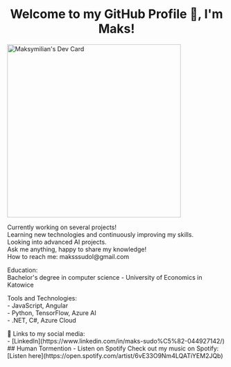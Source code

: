 <h1 align="center">Welcome to my GitHub Profile 👋, I'm Maks!</h1>

<p>
  <a href="https://app.daily.dev/maxii">
    <img src="https://api.daily.dev/devcards/50aed314dde6487bb7471c8b87955477.png?r=808" width="400" alt="Maksymilian's Dev Card"/>
  </a>
</p>

<p>
  Currently working on several projects!<br>
  Learning new technologies and continuously improving my skills.<br>
  Looking into advanced AI projects.<br>
  Ask me anything, happy to share my knowledge!<br>
  How to reach me: maksssudol@gmail.com<br>
</p>

<p>
  Education:<br>
  Bachelor's degree in computer science - University of Economics in Katowice<br>
</p>

<p>
  Tools and Technologies:<br>
  - JavaScript, Angular<br>
  - Python, TensorFlow, Azure AI<br>
  - .NET, C#, Azure Cloud <br>
</p>

<p>
  🔗 Links to my social media:<br>
  - [LinkedIn](https://www.linkedin.com/in/maks-sudo%C5%82-044927142/)<br>
  ## Human Tormention - Listen on Spotify
  Check out my music on Spotify: [Listen here](https://open.spotify.com/artist/6vE33O9Nm4LQATiYEM2JQb)
</p>
